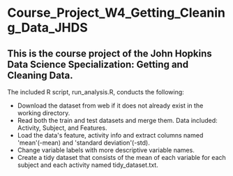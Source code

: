 # Course_Project_W4_Getting_Cleaning_Data_JHDS

## This is the course project of the John Hopkins Data Science Specialization: Getting and Cleaning Data.
The included R script, run_analysis.R, conducts the following:
* Download the dataset from web if it does not already exist in the working directory.
* Read both the train and test datasets and merge them. Data included: Activity, Subject, and Features.
* Load the data's feature, activity info and extract columns named 'mean'(-mean) and 'standard deviation'(-std).
* Change variable labels with more descriptive variable names.
* Create a tidy dataset that consists of the mean of each variable for each subject and each activity named tidy_dataset.txt.
